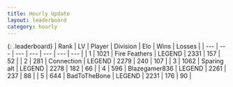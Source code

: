 ```yaml
---
title: Hourly Update
layout: leaderboard
category: hourly
---
```


{: .leaderboard}
| Rank | LV | Player | Division | Elo | Wins | Losses |
| --- | --- | --- | --- | --- | --- | --- |
| <span data-change="0">1</span> | 1021 | <span title="ID: 357425">Fire Feathers</span> | LEGEND | <span data-change="0">2331</span> | <span data-change="0">157</span> | <span data-change="0">52</span> |
| <span data-change="2">2</span> | 281 | <span title="ID: 539711">Connection</span> | LEGEND | <span data-change="11">2279</span> | <span data-change="7">240</span> | <span data-change="1">107</span> |
| <span data-change="0">3</span> | 1062 | <span title="ID: 203132">Sparing alt</span> | LEGEND | <span data-change="0">2278</span> | <span data-change="0">182</span> | <span data-change="0">66</span> |
| <span data-change="-2">4</span> | 596 | <span title="ID: 454722">Blazegamer836</span> | LEGEND | <span data-change="-29">2261</span> | <span data-change="2">237</span> | <span data-change="3">88</span> |
| <span data-change="0">5</span> | 644 | <span title="ID: 391169">BadToTheBone</span> | LEGEND | <span data-change="-8">2231</span> | <span data-change="0">176</span> | <span data-change="1">90</span> |